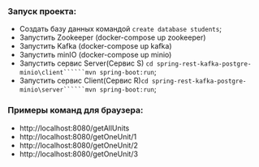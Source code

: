 
### Запуск проекта:
+ Создать базу данных командой ```create database students```;
+ Запустить Zookeeper (docker-compose up zookeeper)
+ Запустить Kafka (docker-compose up kafka)
+ Запустить minIO (docker-compose up minio)
+ Запустить сервис Server(Сервис S) ```cd spring-rest-kafka-postgre-minio\client``````mvn spring-boot:run```;
+ Запустить сервис Client(Сервис R)```cd spring-rest-kafka-postgre-minio\server``````mvn spring-boot:run```;

### Примеры команд для браузера:
+ http://localhost:8080/getAllUnits
+ http://localhost:8080/getOneUnit/1
+ http://localhost:8080/getOneUnit/2
+ http://localhost:8080/getOneUnit/3
